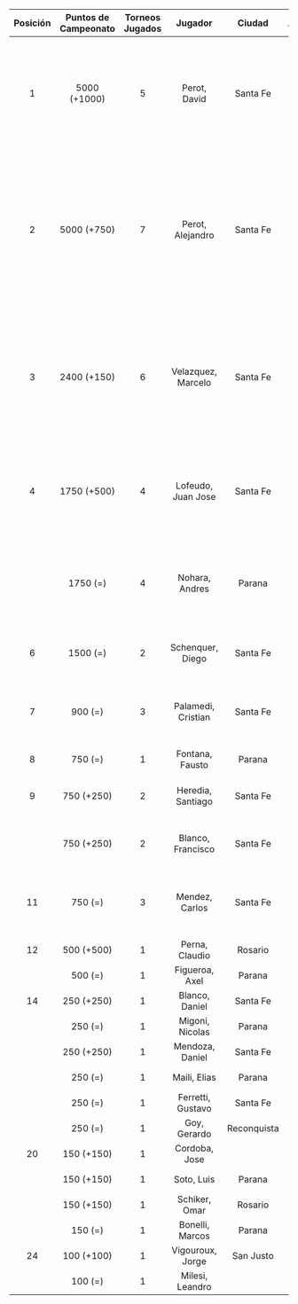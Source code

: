 |  Posición  |  Puntos de Campeonato  |  Torneos Jugados  |      Jugador       |   Ciudad    |  Afiliación  |                                   Puntos sumados                                    |
|:----------:|:----------------------:|:-----------------:|:------------------:|:-----------:|:------------:|:-----------------------------------------------------------------------------------:|
|     1      |      5000 (+1000)      |         5         |    Perot, David    |  Santa Fe   |   Atemeli    |           1000 (T07) + 1000 (T02) + 1000 (T05) + 1000 (T01) + 1000 (T03)            |
|     2      |      5000 (+750)       |         7         |  Perot, Alejandro  |  Santa Fe   |   Atemeli    | 1000 (T06) + 1000 (T04) + 750 (T07) + 750 (T02) + 500 (T01) + 500 (T05) + 500 (T03) |
|     3      |      2400 (+150)       |         6         | Velazquez, Marcelo |  Santa Fe   |   AteMeLi    |        750 (T06) + 500 (T02) + 500 (T01) + 250 (T05) + 250 (T03) + 150 (T07)        |
|     4      |      1750 (+500)       |         4         | Lofeudo, Juan Jose |  Santa Fe   |   Atemeli    |                    750 (T05) + 500 (T07) + 250 (T01) + 250 (T03)                    |
|            |        1750 (=)        |         4         |   Nohara, Andres   |   Parana    |              |                    500 (T06) + 500 (T04) + 500 (T02) + 250 (T03)                    |
|     6      |        1500 (=)        |         2         |  Schenquer, Diego  |  Santa Fe   |   Atemeli    |                                750 (T01) + 750 (T03)                                |
|     7      |        900 (=)         |         3         | Palamedi, Cristian |  Santa Fe   |   Atemeli    |                          500 (T06) + 250 (T02) + 150 (T03)                          |
|     8      |        750 (=)         |         1         |  Fontana, Fausto   |   Parana    |   Aspatem    |                                      750 (T04)                                      |
|     9      |       750 (+250)       |         2         | Heredia, Santiago  |  Santa Fe   |   Atemeli    |                                500 (T03) + 250 (T07)                                |
|            |       750 (+250)       |         2         | Blanco, Francisco  |  Santa Fe   |   Atemeli    |                                500 (T05) + 250 (T07)                                |
|     11     |        750 (=)         |         3         |   Mendez, Carlos   |  Santa Fe   |   Atemeli    |                          250 (T03) + 250 (T05) + 250 (T02)                          |
|     12     |       500 (+500)       |         1         |   Perna, Claudio   |   Rosario   |   Asateme    |                                      500 (T07)                                      |
|            |        500 (=)         |         1         |   Figueroa, Axel   |   Parana    |   Aspatem    |                                      500 (T04)                                      |
|     14     |       250 (+250)       |         1         |   Blanco, Daniel   |  Santa Fe   |   Atemeli    |                                      250 (T07)                                      |
|            |        250 (=)         |         1         |  Migoni, Nicolas   |   Parana    |   Aspatem    |                                      250 (T02)                                      |
|            |       250 (+250)       |         1         |  Mendoza, Daniel   |  Santa Fe   |   Atemeli    |                                      250 (T07)                                      |
|            |        250 (=)         |         1         |    Maili, Elias    |   Parana    |   Aspatem    |                                      250 (T04)                                      |
|            |        250 (=)         |         1         | Ferretti, Gustavo  |  Santa Fe   |   Atemeli    |                                      250 (T01)                                      |
|            |        250 (=)         |         1         |    Goy, Gerardo    | Reconquista |    ATMAR     |                                      250 (T02)                                      |
|     20     |       150 (+150)       |         1         |   Cordoba, Jose    |             |              |                                      150 (T07)                                      |
|            |       150 (+150)       |         1         |     Soto, Luis     |   Parana    | Tiro Federal |                                      150 (T07)                                      |
|            |       150 (+150)       |         1         |   Schiker, Omar    |   Rosario   |   Asateme    |                                      150 (T07)                                      |
|            |        150 (=)         |         1         |  Bonelli, Marcos   |   Parana    |   Aspatem    |                                      150 (T02)                                      |
|     24     |       100 (+100)       |         1         |  Vigouroux, Jorge  |  San Justo  | Tiro Federal |                                      100 (T07)                                      |
|            |        100 (=)         |         1         |  Milesi, Leandro   |             |              |                                      100 (T06)                                      |